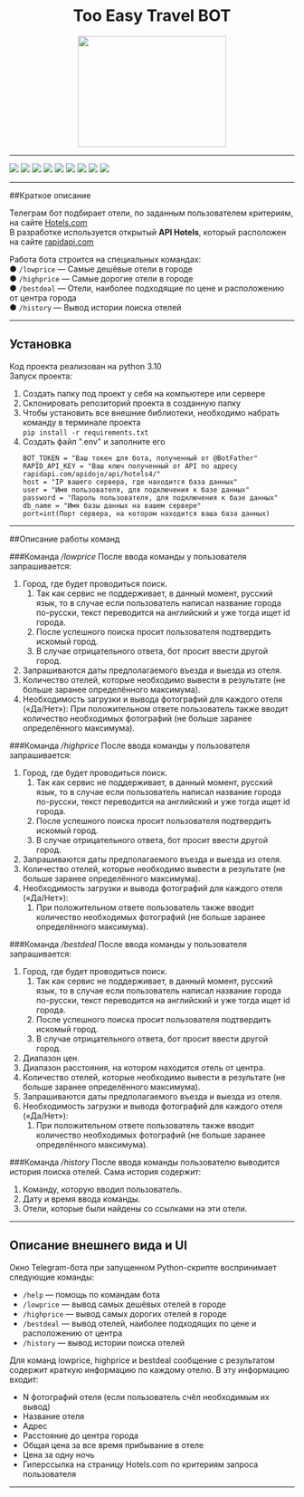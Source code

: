 <h1 align="center">Too Easy Travel BOT</h1>
<p align="center">
    <img src="https://propuskator.com/wp-content/uploads/2021/06/upravlenie-ustrojstvami-2smart-cloud-s-pomoshhyu-telegram-bota.png" width="262" height="196">
</p>

***
![](https://img.shields.io/badge/python-3.10-orange) ![](https://img.shields.io/badge/pip-22.1.2-orange)
![](https://img.shields.io/badge/requests-2.28.0-orange)
![](https://img.shields.io/badge/pyTelegramBotAPI-4.6.0-blue) ![](https://img.shields.io/badge/python--dotenvBotAPI-0.20.0-blue)
![](https://img.shields.io/badge/python--telegram--bot--calendar-1.0.5-blue) ![](https://img.shields.io/badge/deep--translator-1.8.3-yellow)
 ![](https://img.shields.io/badge/loguru-0.6.0-yellow) 
![](https://img.shields.io/badge/psycopg2-2.9.3-green)
***
##Краткое описание

Телеграм бот подбирает отели, по заданным пользователем критериям, на сайте 
[Hotels.com](https://www.hotels.com) \
В разработке используется открытый **API Hotels**, который расположен на сайте
[rapidapi.com](https://rapidapi.com/apidojo/api/hotels4/)

Работа бота строится на специальных командах:\
● `/lowprice` — Самые дешёвые отели в городе \
● `/highprice` — Самые дорогие отели в городе \
● `/bestdeal` — Отели, наиболее подходящие по цене и 
расположению от центра города \
● `/history` — Вывод истории поиска отелей


***
## Установка
Код проекта реализован на python 3.10 \
Запуск проекта:
1. Создать папку под проект у себя на компьютере или сервере
2. Склонировать репозиторий проекта в созданную папку
3. Чтобы установить все внешние библиотеки, необходимо набрать команду в 
   терминале проекта \
    ```pip install -r requirements.txt```
4. Создать файл ".env" и заполните его
    ```
    BOT_TOKEN = "Ваш токен для бота, полученный от @BotFather"
    RAPID_API_KEY = "Ваш ключ полученный от API по адресу rapidapi.com/apidojo/api/hotels4/"
    host = "IP вашего сервера, где находится база данных"
    user = "Имя пользователя, для подключения к базе данных"
    password = "Пароль пользователя, для подключения к базе данных"
    db_name = "Имя базы данных на вашем сервере"
    port=int(Порт сервера, на котором находится ваша база данных)
    ```
***
##Описание работы команд

###Команда _/lowprice_
После ввода команды у пользователя запрашивается:
1. Город, где будет проводиться поиск.
    1. Так как сервис не поддерживает, в данный момент, русский язык, то в 
       случае если пользователь написал название города по-русски, текст 
       переводится на английский и уже тогда ищет id города.
    2. После успешного поиска просит пользователя подтвердить искомый город.
    3. В случае отрицательного ответа, бот просит ввести другой город. 
2. Запрашиваются даты предполагаемого въезда и выезда из отеля.
3. Количество отелей, которые необходимо вывести в результате (не больше
заранее определённого максимума).
4. Необходимость загрузки и вывода фотографий для каждого отеля («Да/Нет»):
   При положительном ответе пользователь также вводит количество
   необходимых фотографий (не больше заранее определённого
   максимума).

###Команда _/highprice_
После ввода команды у пользователя запрашивается:
1. Город, где будет проводиться поиск.
    1. Так как сервис не поддерживает, в данный момент, русский язык, то в 
       случае если пользователь написал название города по-русски, текст 
       переводится на английский и уже тогда ищет id города.
    2. После успешного поиска просит пользователя подтвердить искомый город.
    3. В случае отрицательного ответа, бот просит ввести другой город. 
2. Запрашиваются даты предполагаемого въезда и выезда из отеля.
3. Количество отелей, которые необходимо вывести в результате (не больше
заранее определённого максимума).
4. Необходимость загрузки и вывода фотографий для каждого отеля («Да/Нет»):
   1. При положительном ответе пользователь также вводит количество
   необходимых фотографий (не больше заранее определённого
   максимума).

###Команда _/bestdeal_
После ввода команды у пользователя запрашивается:
1. Город, где будет проводиться поиск.
    1. Так как сервис не поддерживает, в данный момент, русский язык, то в 
       случае если пользователь написал название города по-русски, текст 
       переводится на английский и уже тогда ищет id города.
    2. После успешного поиска просит пользователя подтвердить искомый город.
    3. В случае отрицательного ответа, бот просит ввести другой город. 
2. Диапазон цен.
3. Диапазон расстояния, на котором находится отель от центра.
4. Количество отелей, которые необходимо вывести в результате (не больше
заранее определённого максимума).
5. Запрашиваются даты предполагаемого въезда и выезда из отеля.
6. Необходимость загрузки и вывода фотографий для каждого отеля («Да/Нет»):
   1. При положительном ответе пользователь также вводит количество
   необходимых фотографий (не больше заранее определённого
   максимума).

###Команда _/history_
После ввода команды пользователю выводится история поиска отелей. Сама история
содержит:
1. Команду, которую вводил пользователь.
2. Дату и время ввода команды.
3. Отели, которые были найдены со ссылками на эти отели.
***
## Описание внешнего вида и UI
Окно Telegram-бота при запущенном Python-скрипте воспринимает следующие команды: 
+ `/help` — помощь по командам бота
+ `/lowprice` — вывод самых дешёвых отелей в городе
+ `/highprice` — вывод самых дорогих отелей в городе 
+ `/bestdeal` — вывод отелей, наиболее подходящих по цене и расположению от 
  центра
+ `/history` — вывод истории поиска отелей

Для команд lowprice, highprice и bestdeal сообщение с результатом содержит краткую информацию по каждому отелю. 
В эту информацию входит: 
+ N фотографий отеля (если пользователь счёл необходимым их вывод)
+ Название отеля
+ Адрес
+ Расстояние до центра города
+ Общая цена за все время прибывание в отеле 
+ Цена за одну ночь
+ Гиперссылка на страницу Hotels.com по критериям запроса пользователя
***
